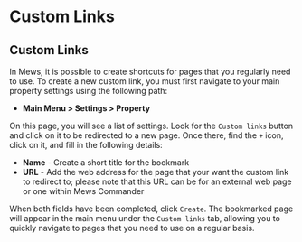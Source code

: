 # Custom Links

## Custom Links

In Mews, it is possible to create shortcuts for pages that you regularly need to use. To create a new custom link, you must first navigate to your main property settings using the following path:

* **Main Menu &gt; Settings &gt; Property**

On this page, you will see a list of settings. Look for the `Custom links` button and click on it to be redirected to a new page. Once there, find the `+` icon, click on it, and fill in the following details:

* **Name** - Create a short title for the bookmark 
* **URL** - Add the web address for the page that your want the custom link to redirect to; please note that this URL can be for an external web page or one within Mews Commander 

When both fields have been completed, click `Create`. The bookmarked page will appear in the main menu under the `Custom links` tab, allowing you to quickly navigate to pages that you need to use on a regular basis.

